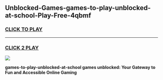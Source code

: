 
## Unblocked-Games-games-to-play-unblocked-at-school-Play-Free-4qbmf
<h3>
<a href="https://premium76.site?title=games-to-play-unblocked-at-school&ref=21A">CLICK TO PLAY</a></h3>
<hr>

<h3>
<a href="https://premium76.site?title=games-to-play-unblocked-at-school&ref=21A">CLICK 2 PLAY</a>
  
</h3>

<a href="https://premium76.site?title=games-to-play-unblocked-at-school&ref=21A"><img src="https://clearcache.store/games.png"></a>


**games-to-play-unblocked-at-school games unblocked: Your Gateway to Fun and Accessible Online Gaming**
